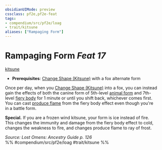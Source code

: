 ```yaml
---
obsidianUIMode: preview
cssclass: pf2e,pf2e-feat
tags:
- compendium/src/pf2e/loag
- trait/kitsune
aliases: ["Rampaging Form"]
---
```

# Rampaging Form  *Feat 17*  
[kitsune](kitsune-loag.md "Kitsune Ancestry & Heritage Trait")  

- **Prerequisites**: [Change Shape (Kitsune)](change-shape-kitsune-loag.md) with a fox alternate form

Once per day, when you [Change Shape (Kitsune)](change-shape-kitsune-loag.md) into a fox, you can instead gain the effects of both the canine form of 5th-level [animal form](animal-form.md) and 7th-level [fiery body](fiery-body.md) for 1 minute or until you shift back, whichever comes first. You can cast [produce flame](produce-flame.md) from the fiery body effect even though you're in a battle form.

**Special.** If you are a frozen wind kitsune, your form is ice instead of fire. This changes the immunity and damage from the fiery body effect to cold, changes the weakness to fire, and changes produce flame to ray of frost.

*Source: Lost Omens: Ancestry Guide p. 126*  
%% #compendium/src/pf2e/loag #trait/kitsune %%